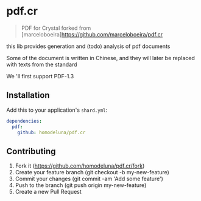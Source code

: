 # pdf.cr 
> PDF for Crystal
forked from [marceloboeira]https://github.com/marceloboeira/pdf.cr

this lib provides generation and (todo) analysis of pdf documents

Some of the document is written in Chinese, and they will later be replaced with texts from the standard

We 'll first support PDF-1.3
## Installation

Add this to your application's `shard.yml`:

```yaml
dependencies:
  pdf:
    github: homodeluna/pdf.cr
```

## Contributing

1. Fork it (https://github.com/homodeluna/pdf.cr/fork)
2. Create your feature branch (git checkout -b my-new-feature)
3. Commit your changes (git commit -am 'Add some feature')
4. Push to the branch (git push origin my-new-feature)
5. Create a new Pull Request
